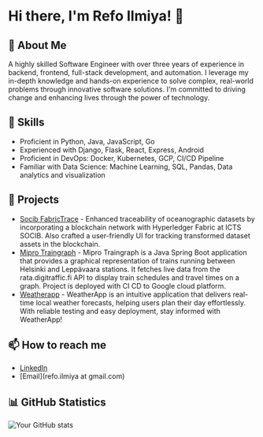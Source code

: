 # Hi there, I'm Refo Ilmiya! 👋

## 🚀 About Me
A highly skilled Software Engineer with over three years of experience in backend, frontend, full-stack development, and automation. I leverage my in-depth knowledge and hands-on experience to solve complex, real-world problems through innovative software solutions. I'm committed to driving change and enhancing lives through the power of technology.

## 💼 Skills
- Proficient in Python, Java, JavaScript, Go
- Experienced with Django, Flask, React, Express, Android
- Proficient in DevOps: Docker, Kubernetes, GCP, CI/CD Pipeline
- Familiar with Data Science: Machine Learning, SQL, Pandas, Data analytics and visualization

## 🌱 Projects
- [Socib FabricTrace](https://github.com/realr3fo/hyperledger-fabric-socib) - Enhanced traceability of oceanographic datasets by incorporating a blockchain network with Hyperledger Fabric at ICTS SOCIB. Also crafted a user-friendly UI for tracking transformed dataset assets in the blockchain.
- [Mipro Traingraph](https://github.com/realr3fo/mipro-traingraph) - Mipro Traingraph is a Java Spring Boot application that provides a graphical representation of trains running between Helsinki and Leppävaara stations. It fetches live data from the rata.digitraffic.fi API to display train schedules and travel times on a graph. Project is deployed with CI CD to Google cloud platform.
- [Weatherapp](https://github.com/realr3fo/weatherapp) - WeatherApp is an intuitive application that delivers real-time local weather forecasts, helping users plan their day effortlessly. With reliable testing and easy deployment, stay informed with WeatherApp!

## 📫 How to reach me
- [LinkedIn](https://www.linkedin.com/in/refo-ilmiya/)
- [Email](refo.ilmiya at gmail.com)

## 📊 GitHub Statistics
![Your GitHub stats](https://github-readme-stats.vercel.app/api?username=realr3fo&show_icons=true)
